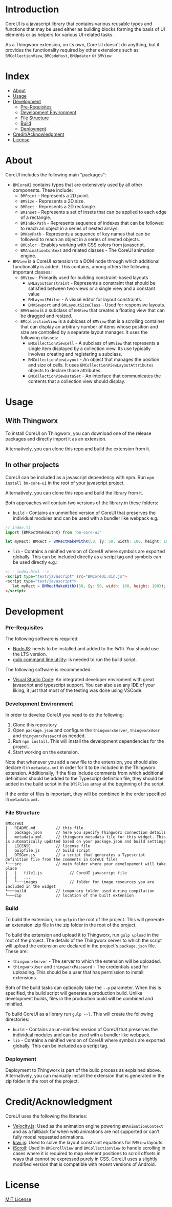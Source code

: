 # Introduction

CoreUI is a javascript library that contains various reusable types and functions that may be used either as building blocks forming the basis of UI elements or as helpers for various UI-related tasks.

As a Thingworx extension, on its own, Core UI doesn't do anything, but it provides the functionality required by other extensions such as `BMCollectionView`, `BMCodeHost`, `BMUpdater` or `BMView`.

# Index

- [About](#about)
- [Usage](#usage)
- [Development](#development)
  - [Pre-Requisites](#pre-requisites)
  - [Development Environment](#development-environment)
  - [File Structure](#file-structure)
  - [Build](#build)  
  - [Deployment](#deployment)  
- [Credit/Acknowledgment](#creditacknowledgment)
- [License](#license)

# About

CoreUI includes the following main "packages":
 - `BMCoreUI` contains types that are extensively used by all other components. These include:
    - `BMPoint` - Represents a 2D point.
    - `BMSize`  - Represents a 2D size.
    - `BMRect`  - Represents a 2D rectangle.
    - `BMInset` - Represents a set of insets that can be applied to each edge of a rectangle.
    - `BMIndexPath` - Represents sequence of indexes that can be followed to reach an object in a series of nested arrays.
    - `BMKeyPath` - Represents a sequence of key names that can be followed to reach an object in a series of nested objects.
    - `BMColor` - Enables working with CSS colors from javascript.
    - `BMAnimationContext` and related classes - The CoreUI animation engine.
 - `BMView` is a CoreUI extension to a DOM node through which additional functionality is added. This contains, among others the following important classes:
    - `BMView` - Primarily used for building constraint-based layouts
        - `BMLayoutConstraint` - Represents a constraint that should be satisfied between two views or a single view and a constant value
        - `BMLayoutEditor` - A visual editor for layout constraints.
        - `BMViewport` and `BMLayoutSizeClass` - Used for responsive layouts.
    - `BMWindow` is a subclass of `BMView` that creates a floating view that can be dragged and resized.
    - `BMCollectionView` is a sublcass of `BMView` that is a scrolling container that can display an arbitrary number of items whose position and size are controlled by a separate layout manager. It uses the following classes:
        - `BMCollectionViewCell` - A subclass of `BMView` that represents a single item displayed by a collection view. Its use typically involves creating and registering a subclass.
        - `BMCollectionViewLayout` - An object that manages the position and size of cells. It uses `BMCollectionViewLayoutAttributes` objects to declare those attributes.
        - `BMCollectionViewDataSet` - An interface that communicates the contents that a collection view should display.

# Usage

## With Thingworx

To install CoreUI on Thingworx, you can download one of the release packages and directly import it as an extension.

Alternatively, you can clone this repo and build the extension from it.

## In other projects

CoreUI can be included as a javascript dependency with npm. Run `npm install bm-core-ui` in the root of your javascript project.

Alternatively, you can clone this repo and build the library from it. 

Both approaches will contain two versions of the library in these folders:
 * `build` - Contains an unminified version of CoreUI that preserves the individual modules and can be used with a bundler like webpack e.g.:
```ts
// index.ts
import {BMRectMakeWithX} from 'bm-core-ui'

let myRect: BMRect = BMRectMakeWithX(50, {y: 50, width: 100, height: 100});
```
 * `lib` - Contains a minified version of CoreUI where symbols are exported globally. This can be included directly as a script tag and symbols can be used directly e.g.:
 ```html
 <!-- index.html -->
 <script type="text/javascript" src="BMCoreUI.min.js">
 <script type="text/javascript">
    let myRect = BMRectMakeWithX(50, {y: 50, width: 100, height: 100});
 </script>
 ```


# Development

### Pre-Requisites

The following software is required:

* [NodeJS](https://nodejs.org/en/): needs to be installed and added to the `PATH`. You should use the LTS version.
* [gulp command line utility](https://gulpjs.com/docs/en/getting-started/quick-start): is needed to run the build script.

The following software is recommended:

* [Visual Studio Code](https://code.visualstudio.com/): An integrated developer enviroment with great javascript and typescript support. You can also use any IDE of your liking, it just that most of the testing was done using VSCode.

### Development Environment
In order to develop CoreUI you need to do the following:
1. Clone this repository
2. Open `package.json` and configure the `thingworxServer`, `thingworxUser` and `thingworxPassword` as needed.
3. Run `npm install`. This will install the development dependencies for the project.
4. Start working on the extension.

Note that whenever you add a new file to the extension, you should also declare it in `metadata.xml` in order for it to be included in the Thingworx extension. Additionally, if the files include comments from which additional definitions should be added to the Typescript definition file, they should be added in the build script in the `DTSFiles` array at the beginning of the script.

If the order of files is important, they will be combined in the order specified in `metadata.xml`.

### File Structure
```
BMCoreUI
│   README.md         // this file
│   package.json      // here you specify Thingworx connection details
│   metadata.xml      // thingworx metadata file for this widget. This is automatically updated based on your package.json and build settings
│   LICENSE           // license file
│   Gulpfile.js       // build script
│   DTSGen.js         // a script that generates a Typescript definition file from the comments in CoreUI files
└───src               // main folder where your developement will take place
│   │   file1.js            // CoreUI javascript file
|   |   ...
│   └───images              // folder for image resources you are included in the widget
└───build             // temporary folder used during compilation
└───zip               // location of the built extension
```

### Build
To build the extension, run `gulp` in the root of the project. This will generate an extension .zip file in the zip folder in the root of the project.

To build the extension and upload it to Thingworx, run `gulp upload` in the root of the project. The details of the Thingworx server to which the script will upload the extension are declared in the project's `package.json` file. These are:
 * `thingworxServer` - The server to which the extension will be uploaded.
 * `thingworxUser` and `thingworxPassword` - The credentials used for uploading. This should be a user that has permission to install extensions.

Both of the build tasks can optionally take the `--p` parameter. When this is specified, the build script will generate a production build. Unlike development builds, files in the production build will be combined and minified.

To build CoreUI as a library run `gulp --l`. This will create the following directories:
 * `build` - Contains an un-minified version of CoreUI that preserves the individual modules and can be used with a bundler like webpack.
 * `lib` - Contains a minified version of CoreUI where symbols are exported globally. This can be included as a script tag.

### Deployment

Deployment to Thingworx is part of the build process as explained above. Alternatively, you can manually install the extension that is generated in the zip folder in the root of the project.

# Credit/Acknowledgment
CoreUI uses the following the libraries:
* [Velocity.js](http://velocityjs.org): Used as the animation engine powering `BMAnimationContext` and as a fallback for when web animations are not supported or can't fully model requested animations.
* [kiwi.js](https://github.com/IjzerenHein/kiwi.js/): Used to solve the layout constraint equations for `BMView` layouts.
* [iScroll](https://github.com/cubiq/iscroll): Used in `BMScrollView` and `BMCollectionView` to handle scrolling in cases where it is required to map element positions to scroll offsets in ways that cannot be expressed purely in CSS. CoreUI uses a slightly modified version that is compatible with recent versions of Android.

#  License

[MIT License](LICENSE)